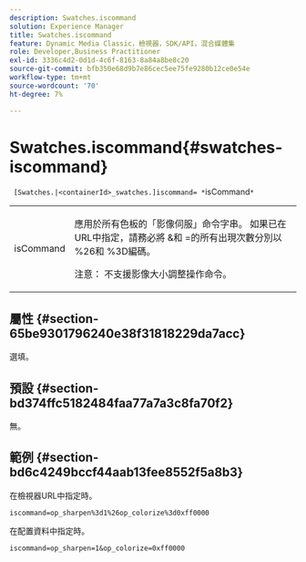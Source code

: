 ```yaml
---
description: Swatches.iscommand
solution: Experience Manager
title: Swatches.iscommand
feature: Dynamic Media Classic，檢視器，SDK/API，混合媒體集
role: Developer,Business Practitioner
exl-id: 3336c4d2-0d1d-4c6f-8163-8a84a8be8c20
source-git-commit: bfb350e68d9b7e86cec5ee75fe9280b12ce0e54e
workflow-type: tm+mt
source-wordcount: '70'
ht-degree: 7%

---
```


# Swatches.iscommand{#swatches-iscommand}

` [Swatches.|<containerId>_swatches.]iscommand= *`isCommand`*`

<table id="table_43A84C1044574A6FAB8CE67D71AAD5EC"> 
 <tbody> 
  <tr> 
   <td colname="col1"> <p> <span class="codeph"> <span class="varname"> isCommand</span> </span> </p> </td> 
   <td colname="col2"> <p> 應用於所有色板的「影像伺服」命令字串。 如果已在URL中指定，請務必將<span class="codeph"> &amp;</span>和<span class="codeph"> =</span>的所有出現次數分別以<span class="codeph"> %26</span>和<span class="codeph"> %3D</span>編碼。 </p> <p> <p>注意： 不支援影像大小調整操作命令。 </p> </p> </td> 
  </tr> 
 </tbody> 
</table>

## 屬性 {#section-65be9301796240e38f31818229da7acc}

選填。

## 預設 {#section-bd374ffc5182484faa77a7a3c8fa70f2}

無。

## 範例 {#section-bd6c4249bccf44aab13fee8552f5a8b3}

在檢視器URL中指定時。

`iscommand=op_sharpen%3d1%26op_colorize%3d0xff0000`

在配置資料中指定時。

`iscommand=op_sharpen=1&op_colorize=0xff0000`
